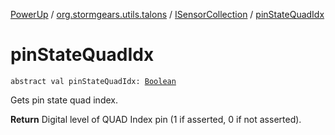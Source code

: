 [PowerUp](../../index.md) / [org.stormgears.utils.talons](../index.md) / [ISensorCollection](index.md) / [pinStateQuadIdx](./pin-state-quad-idx.md)

# pinStateQuadIdx

`abstract val pinStateQuadIdx: `[`Boolean`](https://kotlinlang.org/api/latest/jvm/stdlib/kotlin/-boolean/index.html)

Gets pin state quad index.

**Return**
Digital level of QUAD Index pin (1 if asserted, 0 if not asserted).

